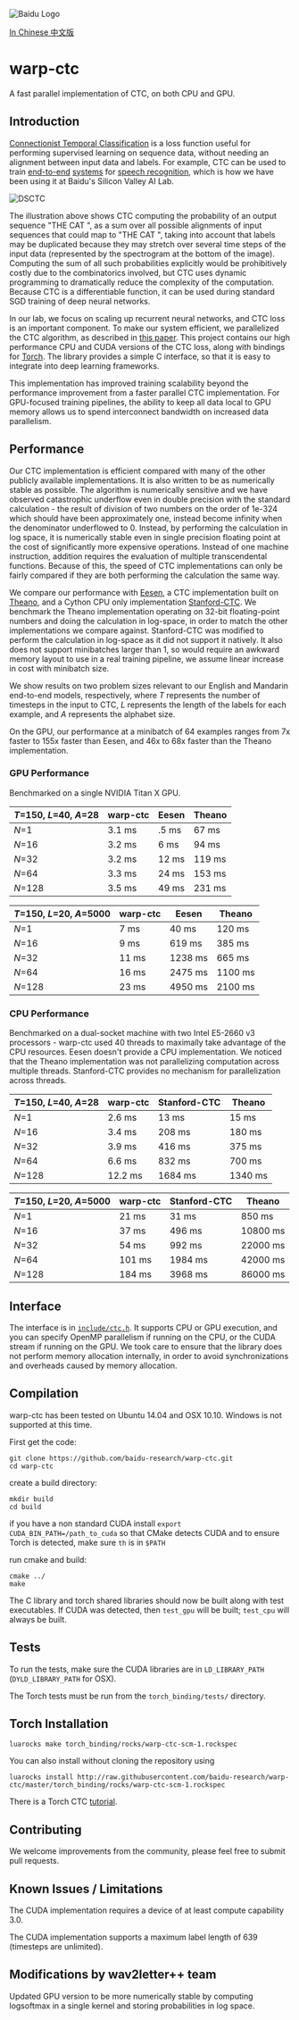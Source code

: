 ![Baidu Logo](/doc/baidu-research-logo-small.png)

[In Chinese 中文版](README.zh_cn.md)

# warp-ctc

A fast parallel implementation of CTC, on both CPU and GPU.

## Introduction

[Connectionist Temporal Classification](http://www.cs.toronto.edu/~graves/icml_2006.pdf)
is a loss function useful for performing supervised learning on sequence data,
without needing an alignment between input data and labels.  For example, CTC
can be used to train
[end-to-end](http://www.jmlr.org/proceedings/papers/v32/graves14.pdf)
[systems](http://arxiv.org/pdf/1408.2873v2.pdf) for
[speech recognition](http://arxiv.org/abs/1512.02595),
which is how we have been using it at Baidu's Silicon Valley AI Lab.

![DSCTC](/doc/deep-speech-ctc-small.png)

The illustration above shows CTC computing the probability of an output
sequence "THE CAT ", as a sum over all possible alignments of input sequences
that could map to "THE CAT ", taking into account that labels may be duplicated
because they may stretch over several time steps of the input data (represented by
the spectrogram at the bottom of the image).
Computing the sum of all such probabilities explicitly would be prohibitively costly due to the
combinatorics involved, but CTC uses dynamic programming to dramatically
reduce the complexity of the computation. Because CTC is a differentiable function,
it can be used during standard SGD training of deep neural networks.

In our lab, we focus on scaling up recurrent neural networks, and CTC loss is an
important component. To make our system efficient, we parallelized the CTC
algorithm, as described in [this paper](http://arxiv.org/abs/1512.02595).
This project contains our high performance CPU and CUDA versions of the CTC loss,
along with bindings for [Torch](http://torch.ch/).
The library provides a simple C interface, so that it is easy to
integrate into deep learning frameworks.

This implementation has improved training scalability beyond the
performance improvement from a faster parallel CTC implementation. For
GPU-focused training pipelines, the ability to keep all data local to
GPU memory allows us to spend interconnect bandwidth on increased data
parallelism.

## Performance

Our CTC implementation is efficient compared with many of the other publicly available implementations.  It is
also written to be as numerically stable as possible.  The algorithm is numerically sensitive and we have observed
catastrophic underflow even in double precision with the standard calculation - the result of division of
two numbers on the order of 1e-324 which should have been approximately one, instead become infinity
when the denominator underflowed to 0.  Instead, by performing the calculation in log space, it is numerically
stable even in single precision floating point at the cost of significantly more expensive operations.  Instead of
one machine instruction, addition requires the evaluation of multiple transcendental functions.  Because of this,
the speed of CTC implementations can only be fairly compared if they are both performing the calculation the same
way.

We compare our performance with [Eesen](https://github.com/srvk/eesen/commit/68f2bc2d46a5513cce3c232a645292632a1b08f9),
a CTC implementation built on
[Theano](https://github.com/mohammadpz/CTC-Connectionist-Temporal-Classification/commit/904e8c72e15334887609d399254cf05a591d570f),
and a Cython CPU only implementation [Stanford-CTC](https://github.com/amaas/stanford-ctc/commit/c8859897336a349b6c561d2bf2d179fae90b4d67).
We benchmark the Theano implementation operating on 32-bit floating-point numbers and doing the calculation in log-space,
in order to match the other implementations we compare against.  Stanford-CTC was modified to perform the calculation
in log-space as it did not support it natively.  It also does not support minibatches larger than 1, so would require
an awkward memory layout to use in a real training pipeline, we assume linear increase in cost with minibatch size.

We show results on two problem sizes relevant to our English and Mandarin end-to-end models, respectively, where *T* represents the number of timesteps in the input to CTC, *L* represents the length of the labels for each example, and *A* represents the alphabet size.

On the GPU, our performance at a minibatch of 64 examples ranges from 7x faster to 155x faster than Eesen, and 46x to 68x faster than the Theano implementation.

### GPU Performance
Benchmarked on a single NVIDIA Titan X GPU.

| *T*=150, *L*=40, *A*=28           | warp-ctc  | Eesen   | Theano  |
|-----------------------------------|-------|---------|---------|
| *N*=1                             | 3.1 ms| .5 ms   | 67 ms |
| *N*=16                            | 3.2 ms| 6  ms   | 94 ms |
| *N*=32                            | 3.2 ms| 12 ms   | 119 ms |
| *N*=64                            | 3.3 ms| 24 ms   | 153 ms |
| *N*=128                           | 3.5 ms| 49 ms   | 231 ms |


| *T*=150, *L*=20, *A*=5000         | warp-ctc  | Eesen   | Theano  |
|-----------------------------------|-------|---------|---------|
| *N*=1                             | 7 ms  | 40   ms | 120 ms |
| *N*=16                            | 9 ms  | 619  ms | 385 ms |
| *N*=32                            | 11 ms | 1238 ms | 665 ms |
| *N*=64                            | 16 ms | 2475 ms | 1100 ms |
| *N*=128                           | 23 ms | 4950 ms | 2100 ms |

### CPU Performance

Benchmarked on a dual-socket machine with two Intel E5-2660 v3
processors - warp-ctc used 40 threads to maximally take advantage of the CPU resources.
Eesen doesn't provide a CPU implementation. We noticed that the Theano implementation was not
parallelizing computation across multiple threads.  Stanford-CTC provides no mechanism
for parallelization across threads.


| *T*=150, *L*=40, *A*=28           | warp-ctc  | Stanford-CTC   | Theano  |
|-----------------------------------|-------|---------|---------|
| *N*=1                             | 2.6 ms|  13 ms  | 15 ms |
| *N*=16                            | 3.4 ms|  208 ms | 180 ms |
| *N*=32                            | 3.9 ms|  416 ms | 375 ms |
| *N*=64                            | 6.6 ms|  832 ms | 700 ms |
| *N*=128                           |12.2 ms| 1684 ms | 1340 ms |


| *T*=150, *L*=20, *A*=5000         | warp-ctc  | Stanford-CTC   | Theano  |
|-----------------------------------|-------|---------|---------|
| *N*=1                             | 21 ms |  31 ms  | 850 ms  |
| *N*=16                            | 37 ms |  496 ms | 10800 ms|
| *N*=32                            | 54 ms |  992 ms | 22000 ms|
| *N*=64                            | 101 ms| 1984 ms | 42000 ms|
| *N*=128                           | 184 ms| 3968 ms | 86000 ms|





## Interface

The interface is in [`include/ctc.h`](include/ctc.h).
It supports CPU or GPU execution, and you can specify OpenMP parallelism
if running on the CPU, or the CUDA stream if running on the GPU. We
took care to ensure that the library does not perform memory
allocation internally, in order to avoid synchronizations and
overheads caused by memory allocation.

## Compilation

warp-ctc has been tested on Ubuntu 14.04 and OSX 10.10.  Windows is not supported
at this time.

First get the code:

```
git clone https://github.com/baidu-research/warp-ctc.git
cd warp-ctc
```

create a build directory:

```
mkdir build
cd build
```

if you have a non standard CUDA install `export CUDA_BIN_PATH=/path_to_cuda` so that CMake detects CUDA and
to ensure Torch is detected, make sure `th` is in `$PATH`

run cmake and build:

```
cmake ../
make
```

The C library and torch shared libraries should now be built along with test
executables.  If CUDA was detected, then `test_gpu` will be built; `test_cpu`
will always be built.

## Tests

To run the tests, make sure the CUDA libraries are in `LD_LIBRARY_PATH` (`DYLD_LIBRARY_PATH` for OSX).

The Torch tests must be run from the `torch_binding/tests/` directory.

## Torch Installation

```luarocks make torch_binding/rocks/warp-ctc-scm-1.rockspec```

You can also install without cloning the repository using

```luarocks install http://raw.githubusercontent.com/baidu-research/warp-ctc/master/torch_binding/rocks/warp-ctc-scm-1.rockspec```

There is a Torch CTC [tutorial](torch_binding/TUTORIAL.md).

## Contributing

We welcome improvements from the community, please feel free to submit pull
requests.

## Known Issues  / Limitations

The CUDA implementation requires a device of at least compute capability 3.0.

The CUDA implementation supports a maximum label length of 639 (timesteps are
unlimited).

## Modifications by wav2letter++ team

Updated GPU version to be more numerically stable by computing logsoftmax in a single kernel and storing probabilities in log space.
